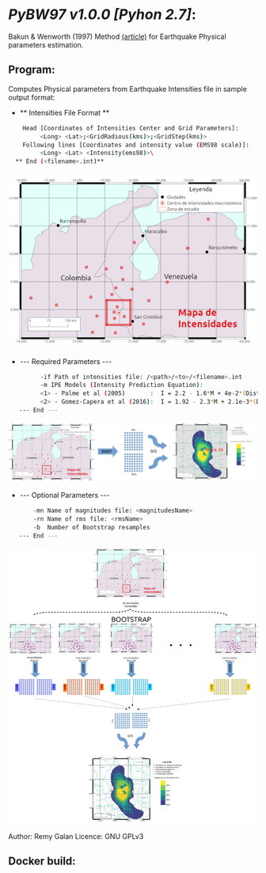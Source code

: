 # *PyBW97 v1.0.0 [Pyhon 2.7]*:

Bakun & Wenworth (1997) Method [(article)](http://usuarios.geofisica.unam.mx/cruz/Sismociones_Libres/Biblio_Sismocion/Bakun_and_Wentworth_BSSA_1997.pdf) for Earthquake Physical parameters estimation.

## Program:
Computes Physical parameters from Earthquake Intensities file in sample output format:

* ** Intensities File Format **
```bash
    Head [Coordinates of Intensities Center and Grid Parameters]:
         <Long> <Lat>;<GridRadious(kms)>;<GridStep(kms)>
    Following lines [Coordinates and intensity value (EMS98 scale)]:
         <Long> <Lat> <Intensity(ems98)>\
  ** End (<filename>.int)**
```
![Intensities_Grid](data/images/intensities_grid.png)

*  --- Required Parameters ---
```bash
         -if Path of intensities file: /<path>/<to>/<filename>.int
         -m IPE Models (Intensity Prediction Equation):
         <1> - Palme et al (2005)       :  I = 2.2 - 1.6*M + 4e-2*(Dist) + 0*(LogDist)
         <2> - Gomez-Capera et al (2016):  I = 1.92 - 2.3*M + 2.1e-3*(Dist) + 3.68*(LogDist)
   --- End ---
```   
![NoBoot_Grid](data/images/noboot_grids.png)

*  --- Optional Parameters ---
```bash
       -mn Name of magnitudes file: <magnitudesName>
       -rn Name of rms file: <rmsName>
       -b  Number of Bootstrap resamples
   --- End ---
```
![Boot_Grid](data/images/boot_grids.png)

Author: Remy Galan
Licence: GNU GPLv3

## Docker build:
